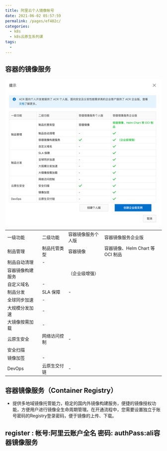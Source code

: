 ```yaml
---
title: 阿里云个人镜像帐号
date: 2021-06-02 05:57:59
permalink: /pages/ef402c/
categories:
  - k8s
  - k8s云原生系列课
tags:
  - 
---
```



## 容器的镜像服务

<img src="./minilet/image-20210602044032559.png" alt="image-20210602044032559" style="zoom:50%;" />



|                  |              |                    |                                  |
| :--------------- | :----------- | :----------------- | :------------------------------- |
| 一级功能         | 二级功能     | 容器镜像服务个人版 | 容器镜像服务企业版               |
| 制品管理         | 制品托管类型 | 容器镜像           | 容器镜像、Helm Chart 等 OCI 制品 |
| 制品自动清理     | -            |                    |                                  |
| 容器镜像构建服务 |              | （企业级增强）     |                                  |
| 自定义域名       | -            |                    |                                  |
| 制品分发         | SLA 保障     | -                  |                                  |
| 全球同步加速     | -            |                    |                                  |
| 大规模分发加速   | -            |                    |                                  |
| 大镜像按需加载   | -            |                    |                                  |
| 云原生安全       | 网络访问控制 | -                  |                                  |
| 安全扫描         |              |                    |                                  |
| 镜像加签         | -            |                    |                                  |
| DevOps           | 云原生交付链 | -                  |                                  |



## 容器镜像服务（Container Registry）
- 提供多地域镜像托管能力，稳定的国内外镜像构建服务，便捷的镜像授权功能，方便用户进行镜像全生命周期管理。在开通流程中，您需要设置独立于账号密码的Registry登录密码，便于镜像的上传、下载。



## register :  帐号:阿里云账户全名   密码: authPass:ali容器镜像服务




